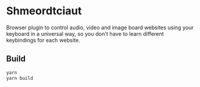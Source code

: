 # Shmeordtciaut

Browser plugin to control audio, video and image board websites using your keyboard in a universal way, so you don't have to learn different keybindings for each website.

## Build

```bash
yarn
yarn build
```
